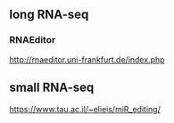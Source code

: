 ## long RNA-seq
### RNAEditor
http://rnaeditor.uni-frankfurt.de/index.php
## small RNA-seq
https://www.tau.ac.il/~elieis/miR_editing/
